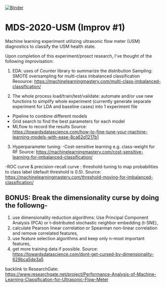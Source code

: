 [![Binder](https://mybinder.org/badge_logo.svg)](https://mybinder.org/v2/gh/smfirdaus/MDS-2020-USM/master?urlpath=lab)

# MDS-2020-USM (Improv #1)
Machine learning experiment utilizing ultrasonic flow meter (USM) diagnostics to classify the USM health state.

Upon completion of this experiment/proect research, I've thought of the following improvisation:

1. EDA: uses of Counter library to summarize the distribution
Sampling: SMOTE oversampling for multi-class imbalanced classification
Resource: https://machinelearningmastery.com/multi-class-imbalanced-classification/

2. The whole process load/train/test/validate: automate and/or use new functions to simplify whole experiment (currently generate separate experiment for LDA and baseline cases) into 1 experiment file
- Pipeline to combine different models
- Grid search to find the best parameters for each model
- MLflow to record the results
Source: https://towardsdatascience.com/how-to-fine-tune-your-machine-learning-models-with-ease-8ca62d1217b1

3. Hyperparameter tuning:
-Cost-sensitive learning e.g. class-weight for RF
Source: https://machinelearningmastery.com/cost-sensitive-learning-for-imbalanced-classification/ 

-ROC curve & precision-recall curve : threshold-tuning to map probabilities to class label (default threshold is 0.5).
Source: https://machinelearningmastery.com/threshold-moving-for-imbalanced-classification/ 


## BONUS: Break the dimensionality curse by doing the followng-
1. use dimensionality reduction algorithms: Use Principal Component Analysis (PCA) or t-distributed stochastic neighbor embedding (t-SNE),
2. calculate Pearson linear correlation or Spearman non-linear correlation and remove correlated features,
3. use feature selection algorithms and keep only n-most important features,
4. get more training data if possible.
Source: https://towardsdatascience.com/dont-get-cursed-by-dimensionality-629bca5de3a5





backlink to ResearchGate: https://www.researchgate.net/project/Performance-Analysis-of-Machine-Learning-Classification-for-Ultrasonic-Flow-Meter

